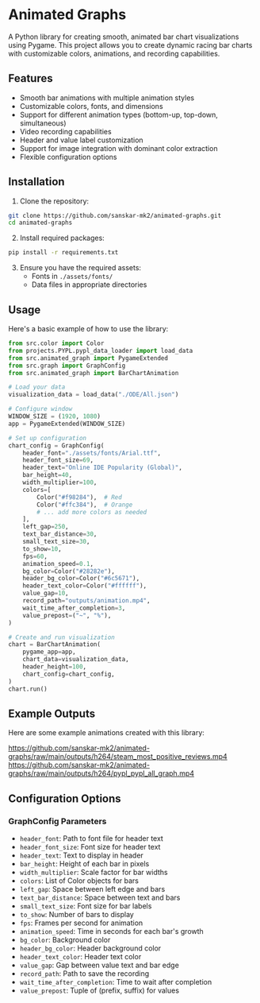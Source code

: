 # Animated Graphs

A Python library for creating smooth, animated bar chart visualizations using Pygame. This project allows you to create dynamic racing bar charts with customizable colors, animations, and recording capabilities.

## Features

-   Smooth bar animations with multiple animation styles
-   Customizable colors, fonts, and dimensions
-   Support for different animation types (bottom-up, top-down, simultaneous)
-   Video recording capabilities
-   Header and value label customization
-   Support for image integration with dominant color extraction
-   Flexible configuration options

## Installation

1. Clone the repository:

```bash
git clone https://github.com/sanskar-mk2/animated-graphs.git
cd animated-graphs
```

2. Install required packages:

```bash
pip install -r requirements.txt
```

3. Ensure you have the required assets:
    - Fonts in `./assets/fonts/`
    - Data files in appropriate directories

## Usage

Here's a basic example of how to use the library:

```python
from src.color import Color
from projects.PYPL.pypl_data_loader import load_data
from src.animated_graph import PygameExtended
from src.graph import GraphConfig
from src.animated_graph import BarChartAnimation

# Load your data
visualization_data = load_data("./ODE/All.json")

# Configure window
WINDOW_SIZE = (1920, 1080)
app = PygameExtended(WINDOW_SIZE)

# Set up configuration
chart_config = GraphConfig(
    header_font="./assets/fonts/Arial.ttf",
    header_font_size=69,
    header_text="Online IDE Popularity (Global)",
    bar_height=40,
    width_multiplier=100,
    colors=[
        Color("#f98284"),  # Red
        Color("#ffc384"),  # Orange
        # ... add more colors as needed
    ],
    left_gap=250,
    text_bar_distance=30,
    small_text_size=30,
    to_show=10,
    fps=60,
    animation_speed=0.1,
    bg_color=Color("#28282e"),
    header_bg_color=Color("#6c5671"),
    header_text_color=Color("#ffffff"),
    value_gap=10,
    record_path="outputs/animation.mp4",
    wait_time_after_completion=3,
    value_prepost=("~", "%"),
)

# Create and run visualization
chart = BarChartAnimation(
    pygame_app=app,
    chart_data=visualization_data,
    header_height=100,
    chart_config=chart_config,
)
chart.run()
```

## Example Outputs

Here are some example animations created with this library:

https://github.com/sanskar-mk2/animated-graphs/raw/main/outputs/h264/steam_most_positive_reviews.mp4
https://github.com/sanskar-mk2/animated-graphs/raw/main/outputs/h264/pypl_pypl_all_graph.mp4

## Configuration Options

### GraphConfig Parameters

-   `header_font`: Path to font file for header text
-   `header_font_size`: Font size for header text
-   `header_text`: Text to display in header
-   `bar_height`: Height of each bar in pixels
-   `width_multiplier`: Scale factor for bar widths
-   `colors`: List of Color objects for bars
-   `left_gap`: Space between left edge and bars
-   `text_bar_distance`: Space between text and bars
-   `small_text_size`: Font size for bar labels
-   `to_show`: Number of bars to display
-   `fps`: Frames per second for animation
-   `animation_speed`: Time in seconds for each bar's growth
-   `bg_color`: Background color
-   `header_bg_color`: Header background color
-   `header_text_color`: Header text color
-   `value_gap`: Gap between value text and bar edge
-   `record_path`: Path to save the recording
-   `wait_time_after_completion`: Time to wait after completion
-   `value_prepost`: Tuple of (prefix, suffix) for values
